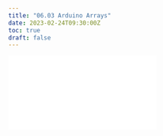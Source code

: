 ```yaml
---
title: "06.03 Arduino Arrays"
date: 2023-02-24T09:30:00Z
toc: true
draft: false
---
```


![Link to included file content](../../../../arduino/arduino-arrays.md)
